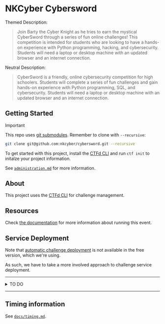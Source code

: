 # NKCyber Cybersword

Themed Description:

> Join Barty the Cyber Knight as he tries to earn the mystical CyberSword through a series of fun online challenges! This competition is intended for students who are looking to have a hands-on experience with Python programming, hacking, and cybersecurity. Students will need a laptop or desktop machine with an updated browser and an internet connection.

Neutral Description:

> CyberSword is a friendly, online cybersecurity competition for high schoolers. Students will complete a series of fun challenges and gain hands-on experience with Python programming, SQL, and cybersecurity. Students will need a laptop or desktop machine with an updated browser and an internet connection.

## Getting Started

> [!IMPORTANT]
> This repo uses [git submodules](https://git-scm.com/book/en/v2/Git-Tools-Submodules).
> Remember to clone with `--recursive`:
> ```bash
> git clone git@github.com:nkcyber/cybersword.git --recursive
> ```

To get started with this project, install the [CTFd CLI](https://github.com/CTFd/ctfcli) and run `ctf init` to initalze your project information.

See [`administration.md`](./docs/administration.md) for more information.

## About
This project uses the [CTFd CLI](https://github.com/CTFd/ctfcli) for challenge management.

## Resources

Check [the documentation](https://github.com/nkcyber/cybersword/tree/main/docs) for more information about running this event.

## Service Deployment

Note that [automatic challenge deployment](https://docs.ctfd.io/tutorials/challenges/deploying-challenges/#automatic-challenge-deployment-service) is not available in the free version, which we're using.

As such, we have to take a more involved approach to challenge service deployment.

-------

<details>

<summary>TO DO</summary>

- Important:
    - Fix bad user experience with AI lab
    - Modify installation script to support cgroups configuration
    - Write test suite to check that ai lab & code runner are set up correctly
- Services:
    - how to sync files and images in CTFd?
        - use nkcyber logo in index page and whatnot
    - create introduction page in CTFd explaining goals and how to submit flags.
- Create challenges:
    - [3d call to action](https://www.youtube.com/watch?v=x3m1PGEfG5c) - Barty needs your help!
	- Sensitive Data Exposure: API backend
	- API you can manipulate (access=false)
	- encryption method that's not an encryption method
	- IDOR
    - flag commented out in webpage
    - developer tools
    - Teach web exploits:
        - https://owasp.org/Top10/A01_2021-Broken_Access_Control/
        - Automatically Incrementing IDs in URL allowing to resource discovery
    - how to teach binary decompilation in a browser?
    - embed a flag in a JWT (easy to make!)
    - teach people that PDFs can phone home
    - how to teach buffer overflow in a browser?
    - how to teach timing attack in a browser?
        - use judge0 scripting environment
        - prerequisite: binary search in python

- Story:
    - this has been dropped for practical reasons.
    - We are writing an [excuse plot](https://tvtropes.org/pmwiki/pmwiki.php/Main/ExcusePlot)
        - [So you want to write an excuse plot (advice)](https://tvtropes.org/pmwiki/pmwiki.php/SoYouWantTo/WriteAnExcusePlot)
    - Where did barty come from?
    - **Key point:** Because we did the "CyberShield" compeition in the past. We're doing the CyberSword competition now.
        - What's the lore for the CyberSword
            - It's a sign of cybersecurity proficiency.
    - Why do we have to complete challenges to earn the cyber sword?
    - Things that the story should have:
        - I like the idea of a mideval knight not knowing anything about cybersecurity.
            - Therefore, the user has to support him in his efforts.
        - I like the idea of a mideval knight just wandering around northern kentucky.


State clear goal in "bookends" for each subject:
    - You don't have to know anything now
    - When you're done, you'll either win or know what you don't know

</details>

----

## Timing information

See [`docs/timing.md`](./docs/timing.md).

